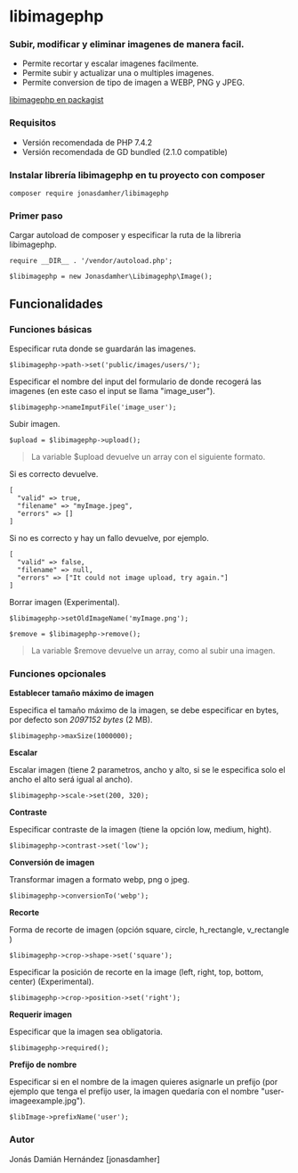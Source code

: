 # libimagephp
### Subir, modificar y eliminar imagenes de manera facil.

* Permite recortar y escalar imagenes facilmente.
* Permite subir y actualizar una o multiples imagenes.
* Permite conversion de tipo de imagen a WEBP, PNG y JPEG.

[libimagephp en packagist](https://packagist.org/packages/jonasdamher/libimagephp)

### Requisitos

* Versión recomendada de PHP 7.4.2
* Versión recomendada de GD bundled (2.1.0 compatible)

### Instalar librería libimagephp en tu proyecto con composer

```
composer require jonasdamher/libimagephp
```

### Primer paso

Cargar autoload de composer y especificar la ruta de la libreria libimagephp.

```
require __DIR__ . '/vendor/autoload.php';

$libimagephp = new Jonasdamher\Libimagephp\Image();
```

## Funcionalidades 

### Funciones básicas

Especificar ruta donde se guardarán las imagenes.

```
$libimagephp->path->set('public/images/users/');
```

Especificar el nombre del input del formulario de donde recogerá las imagenes (en este caso el input se llama "image_user").

```
$libimagephp->nameImputFile('image_user');
```

Subir imagen.

```
$upload = $libimagephp->upload();
```

> La variable $upload devuelve un array con el siguiente formato.

Si es correcto devuelve.

```
[
  "valid" => true,
  "filename" => "myImage.jpeg",
  "errors" => []
]
```

Si no es correcto y hay un fallo devuelve, por ejemplo.

```
[
  "valid" => false,
  "filename" => null,
  "errors" => ["It could not image upload, try again."]
]
```

Borrar imagen (Experimental).

```
$libimagephp->setOldImageName('myImage.png');

$remove = $libimagephp->remove();
```

> La variable $remove devuelve un array, como al subir una imagen.

### Funciones opcionales

**Establecer tamaño máximo de imagen**

Especifica el tamaño máximo de la imagen, se debe especificar en bytes, por defecto son *2097152 bytes* (2 MB).

```
$libimagephp->maxSize(1000000);
```

**Escalar**

Escalar imagen (tiene 2 parametros, ancho y alto, si se le especifica solo el ancho el alto será igual al ancho).

```
$libimagephp->scale->set(200, 320);
```

**Contraste**

Especificar contraste de la imagen (tiene la opción low, medium, hight).

```
$libimagephp->contrast->set('low');
```

**Conversión de imagen**

Transformar imagen a formato webp, png o jpeg.

```
$libimagephp->conversionTo('webp');
```

**Recorte**

Forma de recorte de imagen (opción square, circle, h_rectangle, v_rectangle )

```
$libimagephp->crop->shape->set('square');
```

Especificar la posición de recorte en la image (left, right, top, bottom, center) (Experimental).

```
$libimagephp->crop->position->set('right');
```

**Requerir imagen**

Especificar que la imagen sea obligatoria.

```
$libimagephp->required();
```

**Prefijo de nombre**

Especificar si en el nombre de la imagen quieres asignarle un prefijo (por ejemplo que tenga el prefijo user, la imagen quedaría con el nombre "user-imageexample.jpg").

```
$libImage->prefixName('user');
```

### Autor

Jonás Damián Hernández [jonasdamher]
